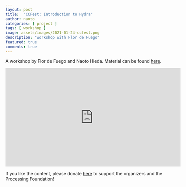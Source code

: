 ```yaml
---
layout: post
title:  "CCFest: Introduction to Hydra"
author: naoto
categories: [ project ]
tags: [ workshop ]
image: assets/images/2021-01-24-ccfest.png
description: "workshop with Flor de Fuego"
featured: true
comments: true
---
```


A workshop by Flor de Fuego and Naoto Hieda. Material can be found [here](https://ccfest-2021-glitchme.glitch.me/).

<div class="youtube-container">
<iframe class="youtube-video" width="560" height="315" src="https://www.youtube.com/embed/TMRooK2c8Is" frameborder="0" allow="accelerometer; autoplay; encrypted-media; gyroscope; picture-in-picture" allowfullscreen></iframe>
</div>

If you like the content, please donate [here](https://ccfest.rocks/register) to support the organizers and the Processing Foundation!
